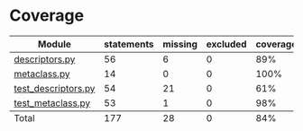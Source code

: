 # Coverage

<table class="index" data-sortable>
        <thead>
            <tr class="tablehead" title="Click to sort">
                <th class="name left" aria-sort="none" data-shortcut="n">Module</th>
                <th aria-sort="none" data-default-sort-order="descending" data-shortcut="s">statements</th>
                <th aria-sort="none" data-default-sort-order="descending" data-shortcut="m">missing</th>
                <th aria-sort="none" data-default-sort-order="descending" data-shortcut="x">excluded</th>
                <th class="right" aria-sort="none" data-shortcut="c">coverage</th>
            </tr>
        </thead>
        <tbody>
            <tr class="file">
                <td class="name left"><a href="descriptors_py.html">descriptors.py</a></td>
                <td>56</td>
                <td>6</td>
                <td>0</td>
                <td class="right" data-ratio="50 56">89%</td>
            </tr>
            <tr class="file">
                <td class="name left"><a href="metaclass_py.html">metaclass.py</a></td>
                <td>14</td>
                <td>0</td>
                <td>0</td>
                <td class="right" data-ratio="14 14">100%</td>
            </tr>
            <tr class="file">
                <td class="name left"><a href="test_descriptors_py.html">test_descriptors.py</a></td>
                <td>54</td>
                <td>21</td>
                <td>0</td>
                <td class="right" data-ratio="33 54">61%</td>
            </tr>
            <tr class="file">
                <td class="name left"><a href="test_metaclass_py.html">test_metaclass.py</a></td>
                <td>53</td>
                <td>1</td>
                <td>0</td>
                <td class="right" data-ratio="52 53">98%</td>
            </tr>
        </tbody>
        <tfoot>
            <tr class="total">
                <td class="name left">Total</td>
                <td>177</td>
                <td>28</td>
                <td>0</td>
                <td class="right" data-ratio="149 177">84%</td>
            </tr>
        </tfoot>
    </table>